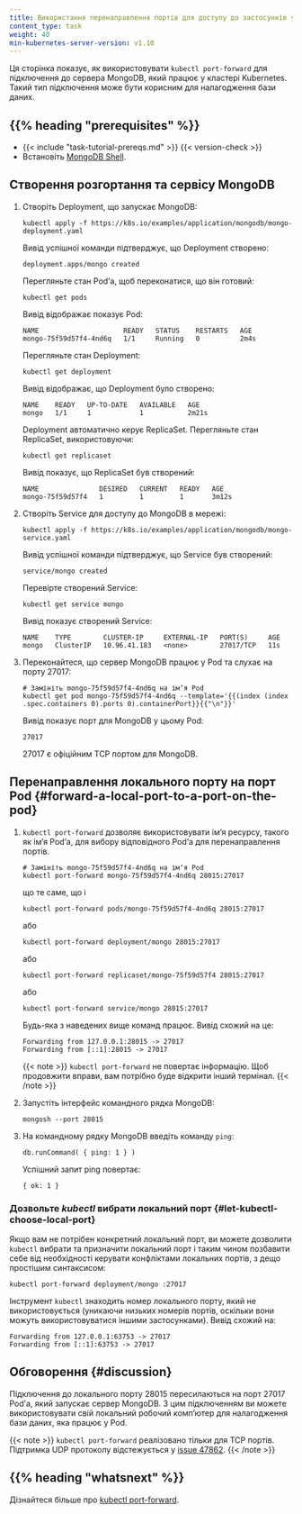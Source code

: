 ```yaml
---
title: Використання перенаправлення портів для доступу до застосунків у кластері
content_type: task
weight: 40
min-kubernetes-server-version: v1.10
---
```


<!-- overview -->

Ця сторінка показує, як використовувати `kubectl port-forward` для підключення до сервера MongoDB, який працює у кластері Kubernetes. Такий тип підключення може бути корисним для налагодження бази даних.

## {{% heading "prerequisites" %}}

* {{< include "task-tutorial-prereqs.md" >}} {{< version-check >}}
* Встановіть [MongoDB Shell](https://www.mongodb.com/try/download/shell).

<!-- steps -->

## Створення розгортання та сервісу MongoDB

1. Створіть Deployment, що запускає MongoDB:

   ```shell
   kubectl apply -f https://k8s.io/examples/application/mongodb/mongo-deployment.yaml
   ```

   Вивід успішної команди підтверджує, що Deployment створено:

   ```none
   deployment.apps/mongo created
   ```

   Перегляньте стан Podʼа, щоб переконатися, що він готовий:

   ```shell
   kubectl get pods
   ```

   Вивід відображає показує Pod:

   ```none
   NAME                     READY   STATUS    RESTARTS   AGE
   mongo-75f59d57f4-4nd6q   1/1     Running   0          2m4s
   ```

   Перегляньте стан Deployment:

   ```shell
   kubectl get deployment
   ```

   Вивід відображає, що Deployment було створено:

   ```none
   NAME    READY   UP-TO-DATE   AVAILABLE   AGE
   mongo   1/1     1            1           2m21s
   ```

   Deployment автоматично керує ReplicaSet. Перегляньте стан ReplicaSet, використовуючи:

   ```shell
   kubectl get replicaset
   ```

   Вивід показує, що ReplicaSet був створений:

   ```none
   NAME               DESIRED   CURRENT   READY   AGE
   mongo-75f59d57f4   1         1         1       3m12s
   ```

2. Створіть Service для доступу до MongoDB в мережі:

   ```shell
   kubectl apply -f https://k8s.io/examples/application/mongodb/mongo-service.yaml
   ```

   Вивід успішної команди підтверджує, що Service був створений:

   ```none
   service/mongo created
   ```

   Перевірте створений Service:

   ```shell
   kubectl get service mongo
   ```

   Вивід показує створений Service:

   ```none
   NAME    TYPE        CLUSTER-IP     EXTERNAL-IP   PORT(S)     AGE
   mongo   ClusterIP   10.96.41.183   <none>        27017/TCP   11s
   ```

3. Переконайтеся, що сервер MongoDB працює у Pod та слухає на порту 27017:

   ```shell
   # Замініть mongo-75f59d57f4-4nd6q на імʼя Pod
   kubectl get pod mongo-75f59d57f4-4nd6q --template='{{(index (index .spec.containers 0).ports 0).containerPort}}{{"\n"}}'
   ```

   Вивід показує порт для MongoDB у цьому Pod:

   ```none
   27017
   ```

   27017 є офіційним TCP портом для MongoDB.

## Перенаправлення локального порту на порт Pod {#forward-a-local-port-to-a-port-on-the-pod}

1. `kubectl port-forward` дозволяє використовувати імʼя ресурсу, такого як імʼя Podʼа, для вибору відповідного Podʼа для перенаправлення портів.

   ```shell
   # Замініть mongo-75f59d57f4-4nd6q на імʼя Pod
   kubectl port-forward mongo-75f59d57f4-4nd6q 28015:27017
   ```

   що те саме, що і

   ```shell
   kubectl port-forward pods/mongo-75f59d57f4-4nd6q 28015:27017
   ```

   або

   ```shell
   kubectl port-forward deployment/mongo 28015:27017
   ```

   або

   ```shell
   kubectl port-forward replicaset/mongo-75f59d57f4 28015:27017
   ```

   або

   ```shell
   kubectl port-forward service/mongo 28015:27017
   ```

   Будь-яка з наведених вище команд працює. Вивід схожий на це:

   ```none
   Forwarding from 127.0.0.1:28015 -> 27017
   Forwarding from [::1]:28015 -> 27017
   ```

   {{< note >}}
   `kubectl port-forward` не повертає інформацію. Щоб продовжити вправи, вам потрібно буде відкрити інший термінал.
   {{< /note >}}

2. Запустіть інтерфейс командного рядка MongoDB:

   ```shell
   mongosh --port 28015
   ```

3. На командному рядку MongoDB введіть команду `ping`:

   ```none
   db.runCommand( { ping: 1 } )
   ```

   Успішний запит ping повертає:

   ```none
   { ok: 1 }
   ```

### Дозвольте _kubectl_ вибрати локальний порт {#let-kubectl-choose-local-port}

Якщо вам не потрібен конкретний локальний порт, ви можете дозволити `kubectl` вибрати та призначити локальний порт і таким чином позбавити себе від необхідності керувати конфліктами локальних портів, з дещо простішим синтаксисом:

```shell
kubectl port-forward deployment/mongo :27017
```

Інструмент `kubectl` знаходить номер локального порту, який не використовується (уникаючи низьких номерів портів, оскільки вони можуть використовуватися іншими застосунками). Вивід схожий на:

```none
Forwarding from 127.0.0.1:63753 -> 27017
Forwarding from [::1]:63753 -> 27017
```

<!-- discussion -->

## Обговорення {#discussion}

Підключення до локального порту 28015 пересилаються на порт 27017 Podʼа, який запускає сервер MongoDB. З цим підключенням ви можете використовувати свій локальний робочий компʼютер для налагодження бази даних, яка працює у Pod.

{{< note >}}
`kubectl port-forward` реалізовано тільки для TCP портів. Підтримка UDP протоколу відстежується у [issue 47862](https://github.com/kubernetes/kubernetes/issues/47862).
{{< /note >}}

## {{% heading "whatsnext" %}}

Дізнайтеся більше про [kubectl port-forward](/uk/docs/reference/generated/kubectl/kubectl-commands/#port-forward).
